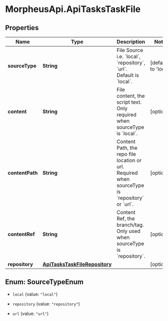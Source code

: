 # MorpheusApi.ApiTasksTaskFile

## Properties

Name | Type | Description | Notes
------------ | ------------- | ------------- | -------------
**sourceType** | **String** | File Source i.e. &#x60;local&#x60;, &#x60;repository&#x60;, &#x60;url&#x60;. Default is &#x60;local&#x60;. | [default to &#39;local&#39;]
**content** | **String** | File content, the script text. Only required when sourceType is &#x60;local&#x60;. | [optional] 
**contentPath** | **String** | Content Path, the repo file location or url. Required when sourceType is &#x60;repository&#x60; or &#x60;url&#x60;. | [optional] 
**contentRef** | **String** | Content Ref, the branch/tag. Only used when sourceType is &#x60;repository&#x60;. | [optional] 
**repository** | [**ApiTasksTaskFileRepository**](ApiTasksTaskFileRepository.md) |  | [optional] 



## Enum: SourceTypeEnum


* `local` (value: `"local"`)

* `repository` (value: `"repository"`)

* `url` (value: `"url"`)





